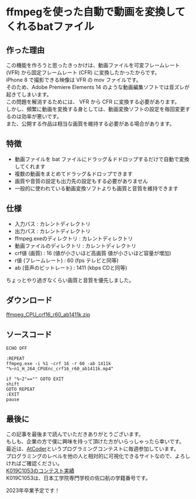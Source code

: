 # ffmpegを使った自動で動画を変換してくれるbatファイル

## 作った理由

この機能を作ろうと思ったきっかけは、動画ファイルを可変フレームレート (VFR) から固定フレームレート (CFR) に変換したかったからです。  
iPhone 8 で撮影できる映像は VFR の mov ファイルです。  
そのため、Adobe Premiere Elements 14 のような動画編集ソフトでは音ズレが起きてしまいます。  
この問題を解消するためには、 VFR から CFR に変換する必要があります。  
しかし、頻繁に動画を変換する身としては、動画変換ソフトの設定を毎回変更するのは効率が悪いです。  
また、公開する作品は相当な画質を維持する必要がある場合があります。  

## 特徴

* 動画ファイルを bat ファイルにドラッグ＆ドドロップするだけで自動で変換してくれます
* 複数の動画をまとめてドラッグ＆ドロップできます
* 画質や音質の設定も出力先の設定もする必要がありません
* 一般的に使われている動画変換ソフトよりも画質と音質を維持できます

## 仕様

* 入力パス : カレントディレクトリ
* 出力パス : カレントディレクトリ
* ffmpeg.exeのディレクトリ : カレントディレクトリ
* 動画ファイルのディレクトリ : カレントディレクトリ
* crf値 (画質) : 16 (値が小さいほど高画質 値が小さいほど容量が増加)
* r値 (フレームレート) : 60 (fps テレビと同等)
* ab (音声のビットレート) : 1411 (kbps CDと同等)

ちょっとやり過ぎなくらい画質と音質を優先しました。  

## ダウンロード

[ffmpeg_CPU_crf16_r60_ab1411k.zip](https://github.com/SaguchiWataru/ffmpeg_vfr_to_cfr/raw/master/source/ffmpeg_CPU_crf16_r60_ab1411k.zip)  

## ソースコード

```ffmpeg CPU crf16 r60 ab1411k.bat
ECHO OFF
 
:REPEAT
ffmpeg.exe -i %1 -crf 16 -r 60 -ab 1411k "%~n1_H_264_CPUEnc_crf16_r60_ab1411k.mp4"

if "%~2"=="" GOTO EXIT
shift
GOTO REPEAT
:EXIT
pause
```

## 最後に

この記事を最後まで読んでいただきありがとうございます。  
もしも、企業の方で僕に興味を持って頂けた方がいらっしゃったら幸いです。  
最近は、[AtCoder](https://atcoder.jp/users/K019C1053)というプログラミングコンテストに毎週参加しています。  
プログラミングのレベルを他の人と相対的に可視化できるサイトなので、よろしければご確認ください。  
[K019C1053のコンテスト実績](https://atcoder.jp/users/K019C1053)  
K019C1053は、日本工学院専門学校の佐口航の学籍番号です。  

2023年卒業予定です！  
